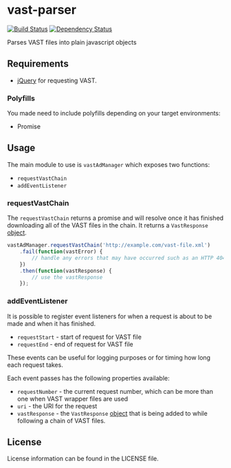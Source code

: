 # vast-parser

[![Build Status](https://travis-ci.org/unruly/vast-parser.svg?branch=master)](https://travis-ci.org/unruly/vast-parser)
[![Dependency Status](https://dependencyci.com/github/unruly/vast-parser/badge)](https://dependencyci.com/github/unruly/vast-parser)

Parses VAST files into plain javascript objects

## Requirements

- [jQuery](https://jquery.com/) for requesting VAST.

### Polyfills

You made need to include polyfills depending on your target environments:

- Promise

## Usage

The main module to use is `vastAdManager` which exposes two functions:

- `requestVastChain`
- `addEventListener`

### requestVastChain

The `requestVastChain` returns a promise and will resolve once it has finished downloading all of the VAST files in the chain.
It returns a `VastResponse` [object](https://github.com/unruly/vast-parser/blob/master/src/model/vastResponse.js).


```js
vastAdManager.requestVastChain('http://example.com/vast-file.xml')
    .fail(function(vastError) {
        // handle any errors that may have occurred such as an HTTP 404.
    })
    .then(function(vastResponse) {
        // use the vastResponse
    });
```

### addEventListener

It is possible to register event listeners for when a request is about to be made and when it has finished.

- `requestStart` - start of request for VAST file
- `requestEnd` - end of request for VAST file

These events can be useful for logging purposes or for timing how long each request takes.

Each event passes has the following properties available:

- `requestNumber` - the current request number, which can be more than one when VAST wrapper files are used
- `uri` - the URI for the request
- `vastResponse` - the `VastResponse` [object](https://github.com/unruly/vast-parser/blob/master/src/model/vastResponse.js) that is being added to while following a chain of VAST files.


## License

License information can be found in the LICENSE file.
